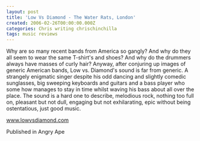 ```yaml
---
layout: post
title: 'Low Vs Diamond - The Water Rats, London'
created: 2006-02-26T00:00:00.000Z
categories: Chris writing chrischinchilla
tags: music reviews
---
```


Why are so many recent bands from America so gangly? And why do they all seem to wear the same T-shirt's and shoes? And why do the drummers always have masses of curly hair? Anyway, after conjuring up images of generic American bands, Low vs. Diamond's sound is far from generic. A strangely enigmatic singer despite his odd dancing and slightly comedic sunglasses, big sweeping keyboards and guitars and a bass player who some how manages to stay in time whilst waving his bass about all over the place. The sound is a hard one to describe, melodious rock, nothing too full on, pleasant but not dull, engaging but not exhilarating, epic without being ostentatious, just good music.

<a href=https://www.lowvsdiamond.com target=_blank>www.lowvsdiamond.com</a>

Published in Angry Ape
